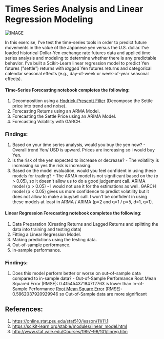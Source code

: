 # Times Series Analysis and Linear Regression Modeling

![IMAGE](image.png) 

In this exercise, I've test the time-series tools in order to predict future movements in the value of the Japanese yen versus the U.S. dollar. I've loaded historical Dollar-Yen exchange rate futures data and applied time series analysis and modeling to determine whether there is any predictable behavior. I've built a Scikit-Learn linear regression model to predict Yen futures ("settle") returns with *lagged* Yen futures returns and categorical calendar seasonal effects (e.g., day-of-week or week-of-year seasonal effects).

 #### Time-Series Forecasting notebook completes the following:

1. Decomposition using a [Hodrick-Prescott Filter](https://en.wikipedia.org/wiki/Hodrick–Prescott_filter) (Decompose the Settle price into trend and noise).
2. Forecasting Returns using an ARMA Model.
3. Forecasting the Settle Price using an ARIMA Model.
4. Forecasting Volatility with GARCH.

### Findings:

1. Based on your time series analysis, would you buy the yen now? - Overall trend Yen/ USD is upward. Prices are increasing so i would buy Yen.  
2. Is the risk of the yen expected to increase or decrease? - The volatility is increasing so yes the risk is increasing.
3. Based on the model evaluation, would you feel confident in using these models for trading? - The ARMA model is not significant based on the (p > 0.05), so it doesn't allow us to do a good judgement call. ARIMA model (p > 0.05) - I would not use it for the estimations as well.  GARCH model (p < 0.05) gives us more confidence to predict volatility but it does not allow to make a buy/sell call. I won't be confident in using these models at least in ARMA / ARIMA (p=2 and q=1 / p=5, d=1, q=1). 

#### Linear Regression Forecasting notebook completes the following:

1. Data Preparation (Creating Returns and Lagged Returns and splitting the data into training and testing data)
2. Fitting a Linear Regression Model.
3. Making predictions using the testing data.
4. Out-of-sample performance.
5. In-sample performance.

### Findings:

1. Does this model perform better or worse on out-of-sample data compared to in-sample data? - Out-of-Sample Performance Root Mean Squared Error (RMSE): 0.41545437184712763 is lower than In-of-Sample Performance [Root Mean Square Error](https://www.statisticshowto.com/probability-and-statistics/regression-analysis/rmse-root-mean-square-error/) (RMSE): 0.5962037920929946 so Out-of-Sample data are more significant

## References:

1. https://online.stat.psu.edu/stat510/lesson/11/11.1
2. https://scikit-learn.org/stable/modules/linear_model.html
3. http://www.stat.yale.edu/Courses/1997-98/101/linreg.htm 


